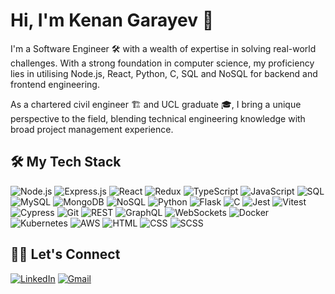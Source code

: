 # Hi, I'm Kenan Garayev 👋

I'm a Software Engineer 🛠️ with a wealth of expertise in solving real-world challenges. With a strong foundation in computer science, my proficiency lies in utilising Node.js, React, Python, C, SQL and NoSQL for backend and frontend engineering. 

As a chartered civil engineer 🏗️ and UCL graduate 🎓, I bring a unique perspective to the field, blending technical engineering knowledge with broad project management experience.

## 🛠️ My Tech Stack

![Node.js](https://img.shields.io/badge/-Node.js-339933?logo=node.js&logoColor=white)
![Express.js](https://img.shields.io/badge/-Express.js-000000?logo=express&logoColor=white)
![React](https://img.shields.io/badge/-ReactJS-61DAFB?logo=react&logoColor=white)
![Redux](https://img.shields.io/badge/-Redux-764ABC?logo=redux&logoColor=white)
![TypeScript](https://img.shields.io/badge/-TypeScript-3178C6?logo=typescript&logoColor=white)
![JavaScript](https://img.shields.io/badge/-JavaScript-F7DF1E?logo=javascript&logoColor=black)
![SQL](https://img.shields.io/badge/-SQL-4479A1?logo=postgresql&logoColor=white)
![MySQL](https://img.shields.io/badge/-MySQL-4479A1?logo=mysql&logoColor=white)
![MongoDB](https://img.shields.io/badge/-MongoDB-47A248?logo=mongodb&logoColor=white)
![NoSQL](https://img.shields.io/badge/-NoSQL-00599C?logo=apache-cassandra&logoColor=white)
![Python](https://img.shields.io/badge/-Python-3776AB?logo=python&logoColor=white)
![Flask](https://img.shields.io/badge/-Flask-000000?logo=flask&logoColor=white)
![C](https://img.shields.io/badge/-C-A8B9CC?logo=c&logoColor=white)
![Jest](https://img.shields.io/badge/-Jest-C21325?logo=jest&logoColor=white)
![Vitest](https://img.shields.io/badge/-Vitest-4FC08D?logo=vite&logoColor=white)
![Cypress](https://img.shields.io/badge/-Cypress-17202C?logo=cypress&logoColor=white)
![Git](https://img.shields.io/badge/-Git-F05032?logo=git&logoColor=white)
![REST](https://img.shields.io/badge/-REST-FF6600?logo=postman&logoColor=white)
![GraphQL](https://img.shields.io/badge/-GraphQL-E10098?logo=graphql&logoColor=white)
![WebSockets](https://img.shields.io/badge/-WebSockets-5A9?logo=websocket&logoColor=white)
![Docker](https://img.shields.io/badge/-Docker-2496ED?logo=docker&logoColor=white)
![Kubernetes](https://img.shields.io/badge/-Kubernetes-326CE5?logo=kubernetes&logoColor=white)
![AWS](https://img.shields.io/badge/-AWS-232F3E?logo=amazon-aws&logoColor=white)
![HTML](https://img.shields.io/badge/-HTML-E34F26?logo=html5&logoColor=white)
![CSS](https://img.shields.io/badge/-CSS-1572B6?logo=css3&logoColor=white)
![SCSS](https://img.shields.io/badge/-SCSS-CC6699?logo=sass&logoColor=white)


## 🙋‍♂️ Let's Connect

[![LinkedIn](https://img.shields.io/badge/-LinkedIn-0077B5?logo=linkedin&logoColor=white)](https://www.linkedin.com/in/garayevk/)
[![Gmail](https://img.shields.io/badge/-Gmail-D14836?logo=gmail&logoColor=white)](mailto:kenangarayev@gmail.com)


